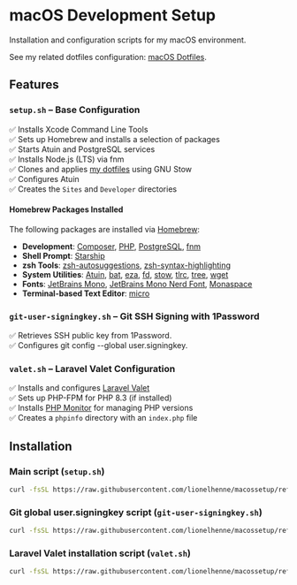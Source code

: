 # macOS Development Setup  

Installation and configuration scripts for my macOS environment.  

See my related dotfiles configuration: [macOS Dotfiles](https://github.com/lionelhenne/dotfiles).  

## Features  

### `setup.sh` – Base Configuration  
✅ Installs Xcode Command Line Tools  
✅ Sets up Homebrew and installs a selection of packages  
✅ Starts Atuin and PostgreSQL services  
✅ Installs Node.js (LTS) via fnm  
✅ Clones and applies [my dotfiles](https://github.com/lionelhenne/dotfiles) using GNU Stow  
✅ Configures Atuin  
✅ Creates the `Sites` and `Developer` directories  

#### Homebrew Packages Installed  
The following packages are installed via [Homebrew](https://brew.sh/):  

- **Development**: [Composer](https://getcomposer.org/), [PHP](https://www.php.net/), [PostgreSQL](https://www.postgresql.org/), [fnm](https://github.com/Schniz/fnm)  
- **Shell Prompt**: [Starship](https://starship.rs/)  
- **zsh Tools**: [zsh-autosuggestions](https://github.com/zsh-users/zsh-autosuggestions), [zsh-syntax-highlighting](https://github.com/zsh-users/zsh-syntax-highlighting)  
- **System Utilities**: [Atuin](https://atuin.sh/), [bat](https://github.com/sharkdp/bat), [eza](https://github.com/eza-community/eza), [fd](https://github.com/sharkdp/fd), [stow](https://www.gnu.org/software/stow/), [tlrc](https://tldr.sh/tlrc/), [tree](https://oldmanprogrammer.net/source.php?dir=projects/tree), [wget](https://www.gnu.org/software/wget/)  
- **Fonts**: [JetBrains Mono](https://www.jetbrains.com/fr-fr/lp/mono/), [JetBrains Mono Nerd Font](https://www.nerdfonts.com/), [Monaspace](https://monaspace.githubnext.com/)  
- **Terminal-based Text Editor**: [micro](https://micro-editor.github.io/)  

### `git-user-signingkey.sh` – Git SSH Signing with 1Password  
✅ Retrieves SSH public key from 1Password.  
✅ Configures git config --global user.signingkey.  

### `valet.sh` – Laravel Valet Configuration  
✅ Installs and configures [Laravel Valet](https://laravel.com/docs/12.x/valet)  
✅ Sets up PHP-FPM for PHP 8.3 (if installed)  
✅ Installs [PHP Monitor](https://phpmon.app/) for managing PHP versions  
✅ Creates a `phpinfo` directory with an `index.php` file  

## Installation  

### Main script (`setup.sh`)  
```bash
curl -fsSL https://raw.githubusercontent.com/lionelhenne/macossetup/refs/heads/main/setup.sh | /bin/bash
```
### Git global user.signingkey script (`git-user-signingkey.sh`)  
```bash
curl -fsSL https://raw.githubusercontent.com/lionelhenne/macossetup/refs/heads/main/git-user-signingkey.sh | /bin/bash
```

### Laravel Valet installation script (`valet.sh`)  
```bash
curl -fsSL https://raw.githubusercontent.com/lionelhenne/macossetup/refs/heads/main/valet.sh | /bin/bash
```
